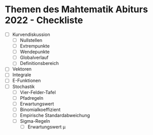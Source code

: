# Themen des Mahtematik Abiturs 2022 -  Checkliste
- [ ] Kurvendiskussion
	- [ ] Nullstellen
	- [ ] Extrempunkte
	- [ ] Wendepunkte
	- [ ] Globalverlauf
	- [ ] Definitionsbereich
- [ ] Vektoren
- [ ] Integrale
- [ ] E-Funktionen
- [ ] Stochastik
	- [ ] Vier-Felder-Tafel
	- [ ] Pfadregeln
	- [ ] Erwartungswert
	- [ ] Binomialkoeffizient
	- [ ] Empirische Standardabweichung
	- [ ] Sigma-Regeln
		- [ ] Erwartungswert μ
